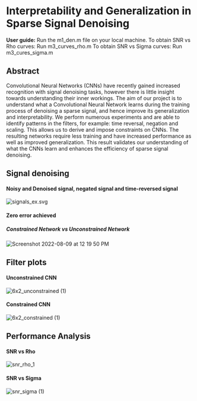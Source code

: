 # Interpretability and Generalization in Sparse Signal Denoising

**User guide:** Run the m1_den.m file on your local machine. 
To obtain SNR vs Rho curves: Run m3_curves_rho.m
To obtain SNR vs Sigma curves: Run m3_cures_sigma.m

## Abstract

Convolutional Neural Networks (CNNs) have recently gained increased recognition with signal denoising tasks, however there is little insight towards understanding their inner workings. The aim of our project is to understand what a Convolutional Neural Network learns during the training process of denoising a sparse signal, and hence improve its generalization and interpretability. We perform numerous experiments and are able to identify patterns in the filters, for example: time reversal, negation and scaling. This allows us to derive and impose constraints on CNNs. The resulting networks require less training and have increased performance as well as improved generalization. This result validates our understanding of what the CNNs learn and enhances the efficiency of sparse signal denoising.

## Signal denoising

#### Noisy and Denoised signal, negated signal and time-reversed signal
![signals_ex.svg](https://github.com/yuliagrajewska/sparse_signal_denoising/blob/main/singals_ex.svg)


#### Zero error achieved
##### Constrained Network vs Unconstrained Network
![Screenshot 2022-08-09 at 12 19 50 PM](https://user-images.githubusercontent.com/88984657/183704992-ea736a4a-fcaa-4007-8488-5353a25e104d.png)

## Filter plots

#### Unconstrained CNN
![6x2_unconstrained (1)](https://user-images.githubusercontent.com/88984657/183676779-9eb63a14-533c-44e1-a85e-214bec729d07.svg)

#### Constrained CNN
![6x2_constrained (1)](https://user-images.githubusercontent.com/88984657/183676288-63be3471-b5b4-444e-878c-b10080059182.svg)

## Performance Analysis

#### SNR vs Rho
![snr_rho_1](https://user-images.githubusercontent.com/88984657/183673201-820548c8-f6a4-41d6-8ded-374dc61771cd.svg)

#### SNR vs Sigma
![snr_sigma (1)](https://user-images.githubusercontent.com/88984657/183673159-0f385d5b-e879-422b-920f-696c17530ce1.svg)
